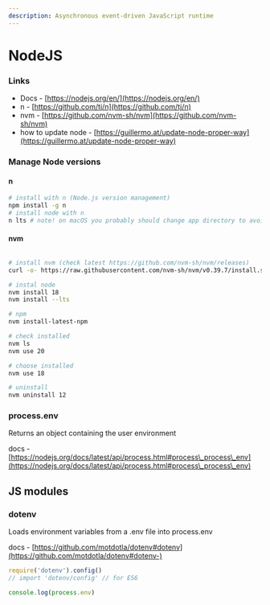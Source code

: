 ```yaml
---
description: Asynchronous event-driven JavaScript runtime
---
```


# NodeJS

### Links

* Docs - [https://nodejs.org/en/](https://nodejs.org/en/)
* n - [https://github.com/tj/n](https://github.com/tj/n)
* nvm - [https://github.com/nvm-sh/nvm](https://github.com/nvm-sh/nvm)
* how to update node - [https://guillermo.at/update-node-proper-way](https://guillermo.at/update-node-proper-way)

### Manage Node versions

#### n

```bash
# install with n (Node.js version management)
npm install -g n
# install node with n
n lts # note! on macOS you probably should change app directory to avoid r/w restrictions
```

#### nvm

```bash

# install nvm (check latest https://github.com/nvm-sh/nvm/releases)
curl -o- https://raw.githubusercontent.com/nvm-sh/nvm/v0.39.7/install.sh | bash

# instal node
nvm install 18
nvm install --lts

# npm
nvm install-latest-npm

# check installed
nvm ls
nvm use 20

# choose installed
nvm use 18

# uninstall
nvm uninstall 12
```

### process.env

Returns an object containing the user environment

docs - [https://nodejs.org/docs/latest/api/process.html#process\_process\_env](https://nodejs.org/docs/latest/api/process.html#process\_process\_env)

## JS modules

### dotenv

Loads environment variables from a .env file into process.env

docs - [https://github.com/motdotla/dotenv#dotenv](https://github.com/motdotla/dotenv#dotenv-)

```javascript
require('dotenv').config()
// import 'dotenv/config' // for ES6

console.log(process.env)
```
